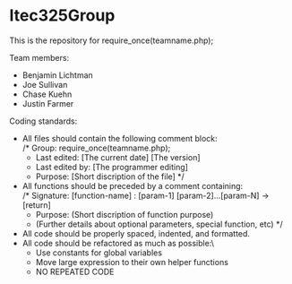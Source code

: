 # Itec325Group
This is the repository for require_once(teamname.php);

Team members:
  - Benjamin Lichtman
  - Joe Sullivan
  - Chase Kuehn
  - Justin Farmer

Coding standards:
  - All files should contain the following comment block:\
    /*  Group: require_once(teamname.php);
     *  Last edited: [The current date] [The version]
     *  Last edited by: [The programmer editing]
     *  Purpose: [Short discription of the file]
     */
  - All functions should be preceded by a comment containing:\
    /* Signature: [function-name] : [param-1] [param-2]...[param-N] -> [return]
     * Purpose: (Short discription of function purpose)
     * (Further details about optional parameters, special function, etc)
     */
  - All code should be properly spaced, indented, and formatted.
  - All code should be refactored as much as possible:\
    - Use constants for global variables
    - Move large expression to their own helper functions
    - NO REPEATED CODE
